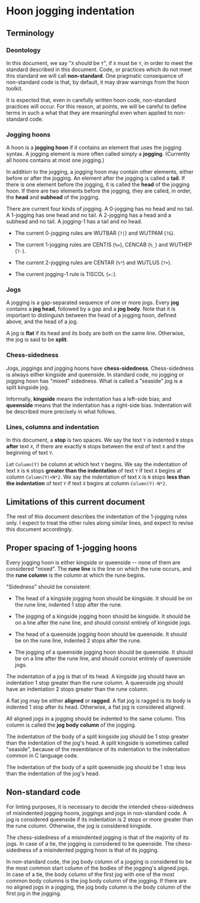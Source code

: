 # Hoon jogging indentation

## Terminology

### Deontology

In this document, we say "`X` should be `Y`",
if `X` must be `Y`, in order to meet the standard described
in this document.
Code, or practices which do not meet this standard we
will call **non-standard**.
One pragmatic consequence of non-standard code
is that,
by default, it may draw warnings from the hoon toolkit.

It is expected that, even in carefully written hoon code,
non-standard practices will occur.
For this reason, at points,
we will be careful to define
terms in such a what that they are meaningful even
when applied to non-standard code.

### Jogging hoons

A hoon is a **jogging hoon** if it contains an element that
uses the jogging syntax.
A jogging element is more often called simply a **jogging**.
(Currently all hoons contains at most one jogging.)

In addition to the jogging, a jogging hoon may contain
other elements, either before or after the jogging.
An element after the jogging is called a **tail**.
If there is one element before the jogging, it
is called the **head** of the jogging hoon.
If there are two elements before the jogging, they
are called, in order, the **head** and **subhead** of
the jogging.

There are current four kinds of jogging.
A 0-jogging has no head and no tail.
A 1-jogging has one head and no tail.
A 2-jogging has a head and a subhead and no tail.
A jogging-1 has a tail and no head.

* The current 0-jogging rules are WUTBAR (`?|`) and WUTPAM (`?&`).

* The current 1-jogging rules are CENTIS (`%=`), CENCAB (`%_`) and WUTHEP (`?-`).

* The current 2-jogging rules are CENTAR (`%*`) and WUTLUS (`?+`).

* The current jogging-1 rule is TISCOL (`=:`).

### Jogs

A jogging is a gap-separated sequence of one or more jogs.
Every **jog** contains a **jog head**, followed by a gap and a **jog body**.
Note that it is important to distinguish between the head of a jogging
hoon, defined above, and the head of a jog.

A jog is **flat** if its head and its body are both on the same line.
Otherwise, the jog is said to be **split**.

### Chess-sidedness

Jogs, joggings and jogging hoons have **chess-sidedness**.
Chess-sidedness is always either kingside and queenside.
In standard code,
no jogging or jogging hoon has "mixed"
sidedness.
What is called a "seaside" jog is a split kingside jog.

Informally, **kingside** means the indentation has a left-side bias;
and **queenside** means that the indentation has a right-side bias.
Indentation will be described more precisely in what follows.

### Lines, columns and indentation

In this document, a **stop** is two spaces.
We say the text `Y` is indented `N` stops **after** text `X`,
if there are exactly `N` stops between the end of text `X`
and the beginning of text `Y`.

Let `Column(Y)` be column at which text `Y` begins.
We say the indentation of text `X` is `N` stops **greater than the indentation**
of text `Y` if text `X` begins at column `Column(Y)+N*2`.
We say the indentation of text `X` is `N` stops **less than the indentation**
of text `Y` if text `X` begins at column `Column(Y)-N*2`.

## Limitations of this current document

The rest of this document describes the indentation of the 1-jogging
rules only.
I expect to treat the other rules along similar lines,
and expect to revise this document accordingly.

## Proper spacing of 1-jogging hoons

Every jogging hoon is either kingside or queenside --
none of them are considered "mixed".
The **rune line** is the line on which the rune occurs,
and the **rune column** is the column at which the rune begins.


"Sidedness" should be consistent:

* The head of a kingside jogging hoon should be kingside.
It should be on the rune line,
indented 1 stop after the rune.

* The jogging of a kingside jogging hoon should be kingside.
It should be on a line after the rune line,
and should consist entirely of kingside jogs.

* The head of a queenside jogging hoon should be queenside.
It should be on the rune line,
indented 2 stops after the rune.

* The jogging of a queenside jogging hoon should be queenside.
It should be on a line after the rune line,
and should consist entirely of queenside jogs.

The indentation of a jog is that of its head.
A kingside jog should have an indentation 1 stop greater than
the rune column.
A queenside jog should have an indentation 2 stops greater than
the rune column.

A flat jog may be either **aligned** or **ragged**.
A flat jog is ragged is its body is indented 1 stop after
its head.
Otherwise, a flat jog is considered aligned.

All aligned jogs in a jogging should be indented to the
same column.
This column is called the **jog body column** of the jogging.

The indentation of the body of a split kingside jog
should be 1 stop greater than the indentation of the jog's head.
A split kingside is sometimes called "seaside",
because of the resemblance of its indentation to the indentation
common in C language code.

The indentation of the body of a split queenside jog
should be 1 stop less than the indentation of the jog's head.

## Non-standard code

For linting purposes, it is necessary to decide the intended
chess-sidedness of misindented jogging hoons, joggings and jogs
in non-standard code.
A jog is considered queenside if its indentation is 2 stops or more
greater than the rune column.
Otherwise, the jog is considered kingside.

The chess-sidedness of a misindented jogging is that of the majority
of its jogs.
In case of a tie, the jogging is considered to be queenside.
The chess-sidedness of a misindented jogging hoon is that of its
jogging.

In non-standard code,
the jog body column of a jogging is considered to be the most common start column
of the bodies of the jogging's aligned jogs.
In case of a tie, the body column of the first jog with one of the most common
body columns is the jog body column of the jogging.
If there are no aligned jogs in a jogging,
the jog body column is the body column of the first jog in the jogging.
